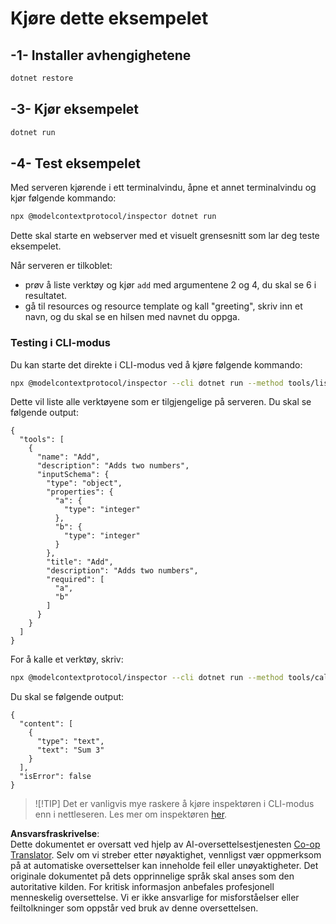 <!--
CO_OP_TRANSLATOR_METADATA:
{
  "original_hash": "1d6ed68c1dd1584c2d8eb599fa601c0b",
  "translation_date": "2025-06-18T06:01:42+00:00",
  "source_file": "03-GettingStarted/01-first-server/solution/dotnet/README.md",
  "language_code": "no"
}
-->
# Kjøre dette eksempelet

## -1- Installer avhengighetene

```bash
dotnet restore
```

## -3- Kjør eksempelet

```bash
dotnet run
```

## -4- Test eksempelet

Med serveren kjørende i ett terminalvindu, åpne et annet terminalvindu og kjør følgende kommando:

```bash
npx @modelcontextprotocol/inspector dotnet run
```

Dette skal starte en webserver med et visuelt grensesnitt som lar deg teste eksempelet.

Når serveren er tilkoblet:

- prøv å liste verktøy og kjør `add` med argumentene 2 og 4, du skal se 6 i resultatet.
- gå til resources og resource template og kall "greeting", skriv inn et navn, og du skal se en hilsen med navnet du oppga.

### Testing i CLI-modus

Du kan starte det direkte i CLI-modus ved å kjøre følgende kommando:

```bash
npx @modelcontextprotocol/inspector --cli dotnet run --method tools/list
```

Dette vil liste alle verktøyene som er tilgjengelige på serveren. Du skal se følgende output:

```text
{
  "tools": [
    {
      "name": "Add",
      "description": "Adds two numbers",
      "inputSchema": {
        "type": "object",
        "properties": {
          "a": {
            "type": "integer"
          },
          "b": {
            "type": "integer"
          }
        },
        "title": "Add",
        "description": "Adds two numbers",
        "required": [
          "a",
          "b"
        ]
      }
    }
  ]
}
```

For å kalle et verktøy, skriv:

```bash
npx @modelcontextprotocol/inspector --cli dotnet run --method tools/call --tool-name Add --tool-arg a=1 --tool-arg b=2
```

Du skal se følgende output:

```text
{
  "content": [
    {
      "type": "text",
      "text": "Sum 3"
    }
  ],
  "isError": false
}
```

> ![!TIP]
> Det er vanligvis mye raskere å kjøre inspektøren i CLI-modus enn i nettleseren.
> Les mer om inspektøren [her](https://github.com/modelcontextprotocol/inspector).

**Ansvarsfraskrivelse**:  
Dette dokumentet er oversatt ved hjelp av AI-oversettelsestjenesten [Co-op Translator](https://github.com/Azure/co-op-translator). Selv om vi streber etter nøyaktighet, vennligst vær oppmerksom på at automatiske oversettelser kan inneholde feil eller unøyaktigheter. Det originale dokumentet på dets opprinnelige språk skal anses som den autoritative kilden. For kritisk informasjon anbefales profesjonell menneskelig oversettelse. Vi er ikke ansvarlige for misforståelser eller feiltolkninger som oppstår ved bruk av denne oversettelsen.